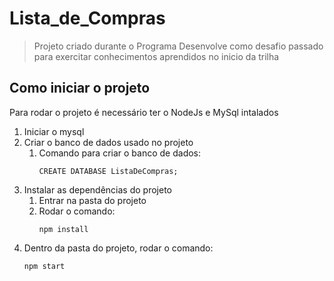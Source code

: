 # Lista_de_Compras

> Projeto criado durante o Programa Desenvolve como desafio passado para exercitar conhecimentos aprendidos no inicio da trilha

## Como iniciar o projeto

Para rodar o projeto é necessário ter o NodeJs e MySql intalados

1. Iniciar o mysql
2. Criar o banco de dados usado no projeto
   1. Comando para criar o banco de dados:
       ```
       CREATE DATABASE ListaDeCompras;
       ```
4. Instalar as dependências do projeto
   1. Entrar na pasta do projeto
   2. Rodar o comando:
       ```
       npm install
       ```
5. Dentro da pasta do projeto, rodar o comando:
   ```
   npm start
   ```
